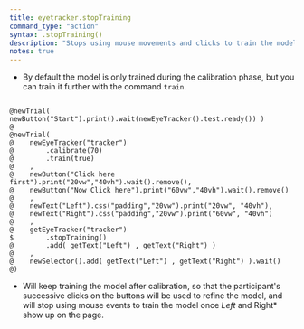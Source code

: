 ```yaml
---
title: eyetracker.stopTraining
command_type: "action"
syntax: .stopTraining()
description: "Stops using mouse movements and clicks to train the model that estimates looks."
notes: true
---
```


+ By default the model is only trained during the calibration phase, but you can train it further with the command `train`.

<!--more-->

<pre><code class="language-diff-javascript diff-highlight try-data">
@newTrial( newButton("Start").print().wait(newEyeTracker().test.ready()) )
@
@newTrial(
@    newEyeTracker("tracker")
@        .calibrate(70)
@        .train(true)
@    ,
@    newButton("Click here first").print("20vw","40vh").wait().remove(), 
@    newButton("Now Click here").print("60vw","40vh").wait().remove()
@    ,
@    newText("Left").css("padding","20vw").print("20vw", "40vh"),
@    newText("Right").css("padding","20vw").print("60vw", "40vh")
@    ,
@    getEyeTracker("tracker")
$        .stopTraining()
@        .add( getText("Left") , getText("Right") )
@    ,
@    newSelector().add( getText("Left") , getText("Right") ).wait()
@)
</code></pre>

+ Will keep training the model after calibration, so that the participant's successive clicks on the buttons will be used to refine the model, and will stop using mouse events to train the model once *Left* and Right* show up on the page.		
